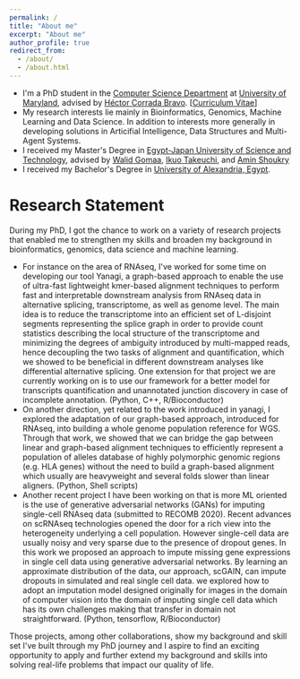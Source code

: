 ```yaml
---
permalink: /
title: "About me"
excerpt: "About me"
author_profile: true
redirect_from: 
  - /about/
  - /about.html
---
```


<!--![Mohamed Profile Photo](https://mgunady.github.io/images/photo_hike.png)-->
- I'm a PhD student in the [Computer Science Department](https://www.cs.umd.edu/) at [University of Maryland](https://umd.edu/), advised by [Héctor Corrada Bravo](http://www.hcbravo.org/). [[Curriculum Vitae](https://mgunady.github.io/files/Gunady_resume.pdf)]
- My research interests lie mainly in Bioinformatics, Genomics, Machine Learning and Data Science. 
In addition to interests more generally in developing solutions in Articifial Intelligence, Data Structures and Multi-Agent Systems.
- I received my Master's Degree in [Egypt-Japan University of Science and Technology](https://ejust.edu.eg/), advised by [Walid Gomaa](https://scholar.google.com/citations?user=tZ1q2UUAAAAJ&hl=en), [Ikuo Takeuchi](https://dblp.org/pers/hd/t/Takeuchi:Ikuo), and [Amin Shoukry](https://scholar.google.com/citations?user=z10Zl1kAAAAJ&hl=en)
- I received my Bachelor's Degree in [University of Alexandria, Egypt](http://www.alexu.edu.eg/index.php/en/).


Research Statement
======
During my PhD, I got the chance to work on a variety of research projects that enabled me to strengthen my skills and broaden my background in bioinformatics, genomics, data science and machine learning.
- For instance on the area of RNAseq, I've worked for some time on developing our tool Yanagi, a graph-based approach to enable the use of ultra-fast lightweight kmer-based alignment techniques to perform fast and interpretable downstream analysis from RNAseq data in alternative splicing, transcriptome, as well as genome level. The main idea is to reduce the transcriptome into an efficient set of L-disjoint segments representing the splice graph in order to provide count statistics describing the local structure of the transcriptome and minimizing the degrees of ambiguity introduced by multi-mapped reads, hence decoupling the two tasks of alignment and quantification, which we showed to be beneficial in different downstream analyses like differential alternative splicing. One extension for that project we are currently working on is to use our framework for a better model for transcripts quantification and unannotated junction discovery in case of incomplete annotation. (Python, C++, R/Bioconductor)
- On another direction, yet related to the work introduced in yanagi, I explored the adaptation of our graph-based approach, introduced for RNAseq, into building a whole genome population reference for WGS. Through that work, we showed that we can bridge the gap between linear and graph-based alignment techniques to efficiently represent a population of alleles database of highly polymorphic genomic regions (e.g. HLA genes) without the need to build a graph-based alignment which usually are heavyweight and several folds slower than linear aligners. (Python, Shell scripts)
- Another recent project I have been working on that is more ML oriented is the use of generative adversarial networks (GANs) for imputing single-cell RNAseq data (submitted to RECOMB 2020). Recent advances on scRNAseq technologies opened the door for a rich view into the heterogeneity underlying a cell population. However single-cell data are usually noisy and very sparse due to the presence of dropout genes. In this work we proposed an approach to impute missing gene expressions in single cell data using generative adversarial networks. By learning an approximate distribution of the data, our approach, scGAIN, can impute dropouts in simulated and real single cell data. we explored how to adopt an imputation model designed originally for images in the domain of computer vision into the domain of imputing single cell data which has its own challenges making that transfer in domain not straightforward. (Python, tensorflow, R/Bioconductor)

Those projects, among other collaborations, show my background and skill set I've built through my PhD journey and I aspire to find an exciting opportunity to apply and further extend my background and skills into solving real-life problems that impact our quality of life.
